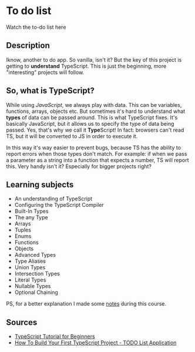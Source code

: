 # To do list 

Watch the to-do list here

## Description
Iknow, another to do app. So vanilla, isn't it? But the key of this project is getting to **understand** TypeScript. This is just the beginning, more "interesting" projects will follow.

## So, what is TypeScript?
While using _JavaScript_, we always play with data. This can be variables, functions, arrays, objects etc. But sometimes it's hard to understand what **types** of data can be passed around. 
This is what TypeScript fixes. It's basically JavaScript, but it allows us to specify the type of data being passed. Yes, that's why we call it **Type**Script! In fact: browsers can't read TS, but it will be converted to JS in order to execute it.

In this way it's way easier to prevent bugs, because TS has the ability to report errors when those types don't match. For example: if when we pass a parameter as a string into a function that expects a number, TS will report this. Very handy isn't it? Especially for bigger projects right?

## Learning subjects
* An understanding of TypeScript
* Configuring the TypeScript Compiler 
* Built-In Types
* The any Type
* Arrays
* Tuples
* Enums
* Functions
* Objects
* Advanced Types
* Type Aliases
* Union Types
* Intersection Types
* Literal Types
* Nullable Types
* Optional Chaining

PS, for a better explanation I made some [notes](https://github.com/jenniferslagt/todo-list-ts/wiki/Notes-while-following-the-TS-course!) during this course.

## Sources
* [TypeScript Tutorial for Beginners](https://www.youtube.com/watch?v=d56mG7DezGs)
* [How To Build Your First TypeScript Project - TODO List Application](https://www.youtube.com/watch?v=jBmrduvKl5w)
